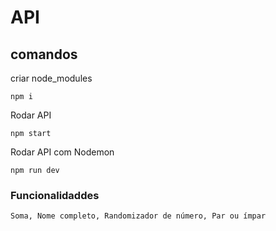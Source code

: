 # API
## comandos

criar node_modules
```
npm i
```
Rodar API
```
npm start
```
Rodar API com Nodemon
```
npm run dev
```

### Funcionalidaddes
 ```
 Soma, Nome completo, Randomizador de número, Par ou ímpar
 ```


